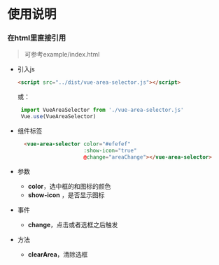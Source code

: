 # 使用说明

### 在html里直接引用

> 可参考example/index.html

- 引入js

  ```html
  <script src="../dist/vue-area-selector.js"></script>
  ```
  或：
  ```javascript
   import VueAreaSelector from './vue-area-selector.js'
   Vue.use(VueAreaSelector)
  ```
- 组件标签
  ```html
    <vue-area-selector color="#efefef"
                       :show-icon="true"
                       @change="areaChange"></vue-area-selector>
  ```
  
- 参数
  - **color**，选中框的和图标的颜色
  - **show-icon** ，是否显示图标
- 事件
  - **change**，点击或者选框之后触发
- 方法
  - **clearArea**，清除选框


